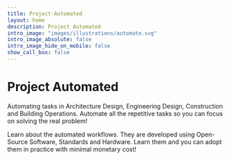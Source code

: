 ```yaml
---
title: Project-Automated
layout: home
description: Project Automated
intro_image: "images/illustrations/automate.svg"
intro_image_absolute: false
intro_image_hide_on_mobile: false
show_call_box: false
---
```


# Project Automated

Automating tasks in Architecture Design, Engineering Design, Construction and Building Operations. Automate all the repetitive tasks so you can focus on solving the real problem!

Learn about the automated workflows. They are developed using Open-Source Software, Standards and Hardware. Learn them and you can adopt them in practice with minimal monetary cost!